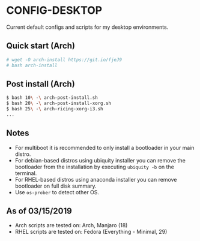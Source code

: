 # CONFIG-DESKTOP

Current default configs and scripts for my desktop environments.

## Quick start (Arch)


```sh
# wget -O arch-install https://git.io/fjeJ9
# bash arch-install
```

## Post install (Arch)

```sh
$ bash 10\ -\ arch-post-install.sh
$ bash 20\ -\ arch-post-install-xorg.sh
$ bash 25\ -\ arch-ricing-xorg-i3.sh
...
```

## Notes

* For multiboot it is recommended to only install a bootloader in your main distro.
* For debian-based distros using ubiquity installer you can remove the bootloader from the installation by executing `ubiquity -b` on the terminal.
* For RHEL-based distros using anaconda installer you can remove bootloader on full disk summary.
* Use `os-prober` to detect other OS.

## As of 03/15/2019

* Arch scripts are tested on: Arch, Manjaro (18)
* RHEL scripts are tested on: Fedora (Everything - Minimal, 29)
